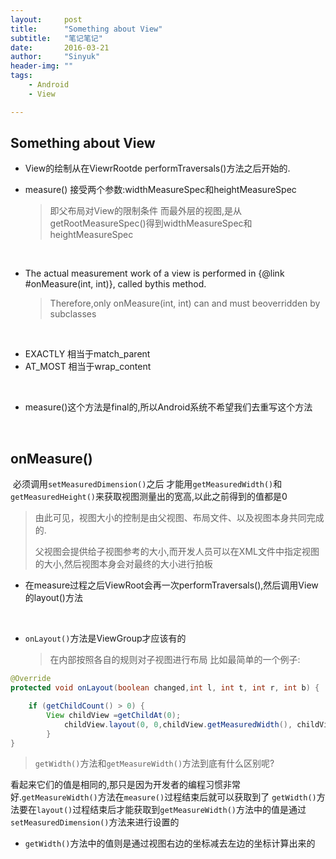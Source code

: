 ```yaml
---
layout:     post
title:      "Something about View"
subtitle:   "笔记笔记"
date:       2016-03-21
author:     "Sinyuk"
header-img: ""
tags:
    - Android
    - View

---
```


## Something about View

- View的绘制从在ViewrRootde performTraversals()方法之后开始的.

- measure() 接受两个参数:widthMeasureSpec和heightMeasureSpec

  > 即父布局对View的限制条件 而最外层的视图,是从getRootMeasureSpec()得到widthMeasureSpec和heightMeasureSpec

 

- The actual measurement work of a view is performed in {@link #onMeasure(int, int)}, called bythis method.

  > Therefore,only onMeasure(int, int) can and must beoverridden by subclasses

 

- EXACTLY 相当于match_parent
- AT_MOST 相当于wrap_content

 

- measure()这个方法是final的,所以Android系统不希望我们去重写这个方法

 

## onMeasure()

 必须调用`setMeasuredDimension()`之后 才能用`getMeasuredWidth()`和`getMeasuredHeight()`来获取视图测量出的宽高,以此之前得到的值都是0

> 由此可见，视图大小的控制是由父视图、布局文件、以及视图本身共同完成的.
>
> 父视图会提供给子视图参考的大小,而开发人员可以在XML文件中指定视图的大小,然后视图本身会对最终的大小进行拍板

- 在measure过程之后ViewRoot会再一次performTraversals(),然后调用View的layout()方法

 

- `onLayout()`方法是ViewGroup才应该有的

  > 在内部按照各自的规则对子视图进行布局 比如最简单的一个例子:

```java
@Override
protected void onLayout(boolean changed,int l, int t, int r, int b) {

	if (getChildCount() > 0) { 
		View childView =getChildAt(0);
			childView.layout(0, 0,childView.getMeasuredWidth(), childView.getMeasuredHeight());
        }
}
```


> `getWidth()`方法和`getMeasureWidth()`方法到底有什么区别呢?

看起来它们的值是相同的,那只是因为开发者的编程习惯非常好.`getMeasureWidth()`方法在`measure()`过程结束后就可以获取到了 `getWidth()`方法要在`layout()`过程结束后才能获取到`getMeasureWidth()`方法中的值是通过`setMeasuredDimension()`方法来进行设置的



- `getWidth()`方法中的值则是通过视图右边的坐标减去左边的坐标计算出来的
